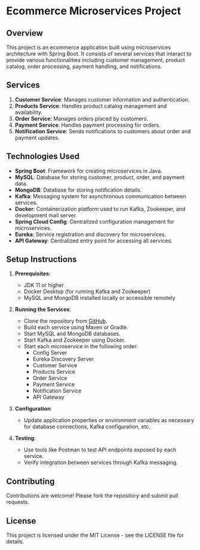 # Ecommerce Microservices Project

## Overview

This project is an ecommerce application built using microservices architecture with Spring Boot.
It consists of several services that interact to provide various functionalities including customer management, product catalog, order processing, payment handling, and notifications.

## Services

1. **Customer Service**: Manages customer information and authentication.
2. **Products Service**: Handles product catalog management and availability.
3. **Order Service**: Manages orders placed by customers.
4. **Payment Service**: Handles payment processing for orders.
5. **Notification Service**: Sends notifications to customers about order and payment updates.

## Technologies Used

- **Spring Boot**: Framework for creating microservices in Java.
- **MySQL**: Database for storing customer, product, order, and payment data.
- **MongoDB**: Database for storing notification details.
- **Kafka**: Messaging system for asynchronous communication between services.
- **Docker**: Containerization platform used to run Kafka, Zookeeper, and development mail server.
- **Spring Cloud Config**: Centralized configuration management for microservices.
- **Eureka**: Service registration and discovery for microservices.
- **API Gateway**: Centralized entry point for accessing all services.

## Setup Instructions

1. **Prerequisites**:
   - JDK 11 or higher
   - Docker Desktop (for running Kafka and Zookeeper)
   - MySQL and MongoDB installed locally or accessible remotely

2. **Running the Services**:
   - Clone the repository from [GitHub](https://github.com/hemanthvinod).
   - Build each service using Maven or Gradle.
   - Start MySQL and MongoDB databases.
   - Start Kafka and Zookeeper using Docker.
   - Start each microservice in the following order:
     - Config Server
     - Eureka Discovery Server
     - Customer Service
     - Products Service
     - Order Service
     - Payment Service
     - Notification Service
     - API Gateway

3. **Configuration**:
   - Update application properties or environment variables as necessary for database connections, Kafka configuration, etc.

4. **Testing**:
   - Use tools like Postman to test API endpoints exposed by each service.
   - Verify integration between services through Kafka messaging.

## Contributing

Contributions are welcome! Please fork the repository and submit pull requests.

## License

This project is licensed under the MIT License - see the LICENSE file for details.
